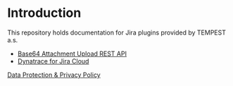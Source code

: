 # Introduction

This repository holds documentation for Jira plugins provided by TEMPEST a.s.

* [Base64 Attachment Upload REST API](Base64_Attachment_Upload_REST_API/README.md)
* [Dynatrace for Jira Cloud](Dynatrace_for_Jira_Cloud/README.md)

[Data Protection & Privacy Policy](DPPP.md)
